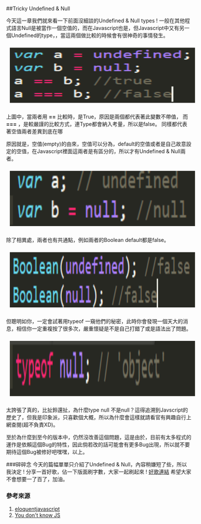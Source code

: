 ##Tricky Undefined & Null

今天這一章我們就來看一下前面沒細談的Undefined & Null types ! 一般在其他程式語言Null是被當作一個空值的，而在Javascript也是，但Javascript中又有另一個Undefined的type，，當這兩個做比較的時候會有很神奇的事情發生。


<img style="width:100%;height:150px;padding:10px" src="../images/tricky.png" />

上圖中，當兩者用 __==__ 比較時，是True，原因是兩個都代表著此變數不帶值，
而 __===__ ，是較嚴謹的比較方式，連Type都會納入考量，所以是false。
同樣都代表著空值兩者差異到底在哪

原因就是，空值(empty)的由來，空值可以分為，default的空值或者是自己故意設定的空值，在Javascript裡面這兩者是有區分的，所以才有Undefined & Null兩者。


<img style="width:100%;height:150px;padding:10px" src="../images/tricky1.png" />

除了相異處，兩者也有共通點，例如兩者的Boolean default都是false。


<img style="width:100%;height:150px;padding:10px" src="../images/tricky2.png" />

但聰明如你，一定會試著用typeof 一窺他們的秘密，此時你會發現一個天大的消息，相信你一定重複按了很多次，嚴重懷疑是不是自己打錯了或是語法出了問題。

<img style="width:100%;height:150px;padding:10px" src="../images/tricky3.png" />

太誇張了真的，比扯鈴還扯，為什麼type null 不是null？這得追溯到Javscript的歷史了，但我是印象派，只喜歡個大概，所以為什麼會這樣就請看官有興趣自行上網查閱(超不負責XD)。

至於為什麼到至今的版本中，仍然沒改善這個問題，這是由於，目前有太多程式的運作是依賴這個Bug的特性，因此倘若改的話可能會有更多Bug出現，所以就不要期待這個Bug被修好吧嘿嘿，以上。


###碎碎念
今天的篇幅單單只介紹了Undefined & Null，內容稍嫌短了些，所以我決定 ! 分享一首好歌，佔一下版面刷字數，大家一起刷起來 !
<a href="https://www.youtube.com/watch?v=QL3T2Nzcqcs" target="_blank">好歌連結</a>
希望大家不會想要一了百了，加油。



### 參考來源

1. <a href="http://eloquentjavascript.net/00_intro.html#h_GlF1Kuv0JF" target="_blank">eloquentjavascript</a>
2. <a href="https://github.com/getify/You-Dont-Know-JS/blob/master/up%20%26%20going/ch2.md" target="_blank">You don't know JS</a>
